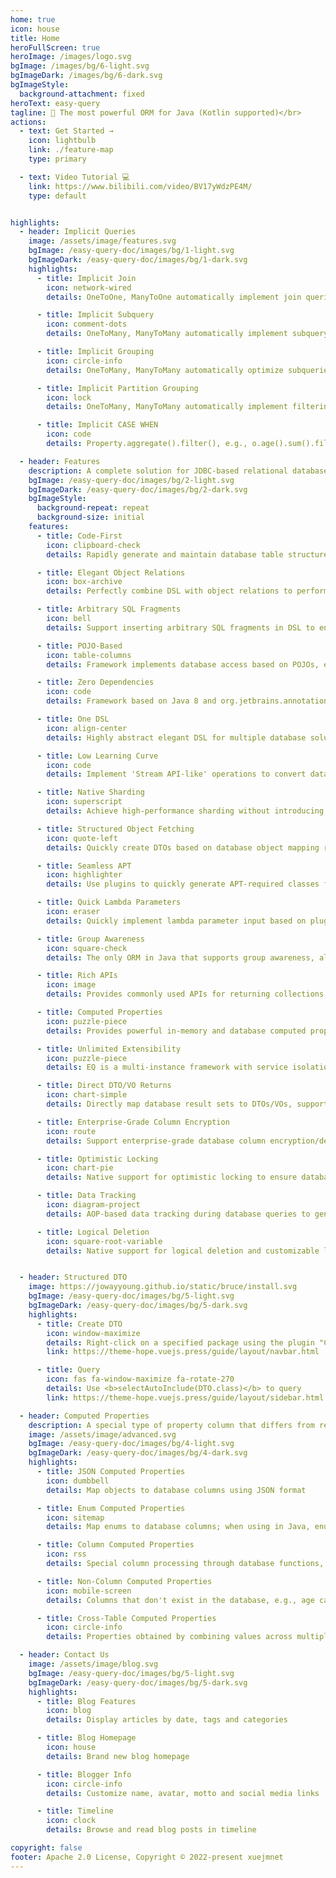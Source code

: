 ```yaml
---
home: true
icon: house
title: Home
heroFullScreen: true
heroImage: /images/logo.svg
bgImage: /images/bg/6-light.svg
bgImageDark: /images/bg/6-dark.svg
bgImageStyle:
  background-attachment: fixed
heroText: easy-query
tagline: 🚀 The most powerful ORM for Java (Kotlin supported)</br>
actions:
  - text: Get Started →
    icon: lightbulb
    link: ./feature-map
    type: primary

  - text: Video Tutorial 💻
    link: https://www.bilibili.com/video/BV17yWdzPE4M/
    type: default


highlights:
  - header: Implicit Queries
    image: /assets/image/features.svg
    bgImage: /easy-query-doc/images/bg/1-light.svg
    bgImageDark: /easy-query-doc/images/bg/1-dark.svg
    highlights:
      - title: Implicit Join
        icon: network-wired
        details: OneToOne, ManyToOne automatically implement join queries, filtering, sorting and result fetching

      - title: Implicit Subquery
        icon: comment-dots
        details: OneToMany, ManyToMany automatically implement subquery filtering, sorting and aggregate function result fetching

      - title: Implicit Grouping
        icon: circle-info
        details: OneToMany, ManyToMany automatically optimize subqueries, merging multiple subqueries into one grouped query with support for filtering, sorting and aggregate functions

      - title: Implicit Partition Grouping
        icon: lock
        details: OneToMany, ManyToMany automatically implement filtering, sorting and aggregate function results for first/Nth records

      - title: Implicit CASE WHEN
        icon: code
        details: Property.aggregate().filter(), e.g., o.age().sum().filter(()->o.name().like("123"))

  - header: Features
    description: A complete solution for JDBC-based relational database queries
    bgImage: /easy-query-doc/images/bg/2-light.svg
    bgImageDark: /easy-query-doc/images/bg/2-dark.svg
    bgImageStyle:
      background-repeat: repeat
      background-size: initial
    features:
      - title: Code-First
        icon: clipboard-check
        details: Rapidly generate and maintain database table structures based on entity objects

      - title: Elegant Object Relations
        icon: box-archive
        details: Perfectly combine DSL with object relations to perform database queries with simple dot notation

      - title: Arbitrary SQL Fragments
        icon: bell
        details: Support inserting arbitrary SQL fragments in DSL to ensure implementation of various customized SQL

      - title: POJO-Based
        icon: table-columns
        details: Framework implements database access based on POJOs, ensuring compatibility with most mainstream ORMs with one set of object code

      - title: Zero Dependencies
        icon: code
        details: Framework based on Java 8 and org.jetbrains.annotations (compile-time) with truly zero dependencies, a fully JDBC-based high-performance ORM that is completely self-controllable

      - title: One DSL
        icon: align-center
        details: Highly abstract elegant DSL for multiple database solutions into 'Java-like' methods, requiring only one set of code to run across multiple databases

      - title: Low Learning Curve
        icon: code
        details: Implement 'Stream API-like' operations to convert database operations into Java collection operations

      - title: Native Sharding
        icon: superscript
        details: Achieve high-performance sharding without introducing and deploying any middleware or JAR packages, with custom sharding support

      - title: Structured Object Fetching
        icon: quote-left
        details: Quickly create DTOs based on database object mapping relationships and fetch structured data

      - title: Seamless APT
        icon: highlighter
        details: Use plugins to quickly generate APT-required classes for seamless APT in IDEA, without requiring build||compile to immediately use APT classes

      - title: Quick Lambda Parameters
        icon: eraser
        details: Quickly implement lambda parameter input based on plugins and write DSL at the fastest speed

      - title: Group Awareness
        icon: square-check
        details: The only ORM in Java that supports group awareness, allowing data to transform from flat to structured when writing DSL

      - title: Rich APIs
        icon: image
        details: Provides commonly used APIs for returning collections, single objects, pagination, and features like dynamic conditions and dynamic sorting

      - title: Computed Properties
        icon: puzzle-piece
        details: Provides powerful in-memory and database computed properties, with database computed properties supporting filtering, sorting, and returning within DSL

      - title: Unlimited Extensibility
        icon: puzzle-piece
        details: EQ is a multi-instance framework with service isolation provided by an IoC container. All internal services can be replaced by users, and users can also inject any services to work with EQ

      - title: Direct DTO/VO Returns
        icon: chart-simple
        details: Directly map database result sets to DTOs/VOs, supporting explicit or implicit assignment for data fetching without frameworks like map-struct

      - title: Enterprise-Grade Column Encryption
        icon: route
        details: Support enterprise-grade database column encryption/decryption for improved data security after database breaches, with high-performance like searches on encrypted columns

      - title: Optimistic Locking
        icon: chart-pie
        details: Native support for optimistic locking to ensure database data concurrency safety and business logic accuracy

      - title: Data Tracking
        icon: diagram-project
        details: AOP-based data tracking during database queries to generate minimal granular updates

      - title: Logical Deletion
        icon: square-root-variable
        details: Native support for logical deletion and customizable logical deletion with support for recording deletion time, person, reason and other custom features


  - header: Structured DTO
    image: https://jowayyoung.github.io/static/bruce/install.svg
    bgImage: /easy-query-doc/images/bg/5-light.svg
    bgImageDark: /easy-query-doc/images/bg/5-dark.svg
    highlights:
      - title: Create DTO
        icon: window-maximize
        details: Right-click on a specified package using the plugin "Create Struct DTO", select the starting entity, and check the structure types to return
        link: https://theme-hope.vuejs.press/guide/layout/navbar.html

      - title: Query
        icon: fas fa-window-maximize fa-rotate-270
        details: Use <b>selectAutoInclude(DTO.class)</b> to query
        link: https://theme-hope.vuejs.press/guide/layout/sidebar.html

  - header: Computed Properties
    description: A special type of property column that differs from regular table columns - it's a property derived through table columns or more complex functions
    image: /assets/image/advanced.svg
    bgImage: /easy-query-doc/images/bg/4-light.svg
    bgImageDark: /easy-query-doc/images/bg/4-dark.svg
    highlights:
      - title: JSON Computed Properties
        icon: dumbbell
        details: Map objects to database columns using JSON format

      - title: Enum Computed Properties
        icon: sitemap
        details: Map enums to database columns; when using in Java, enum hints clearly show values and their meanings

      - title: Column Computed Properties
        icon: rss
        details: Special column processing through database functions, e.g., storing in database using base64 encode, retrieving using base64 decode

      - title: Non-Column Computed Properties
        icon: mobile-screen
        details: Columns that don't exist in the database, e.g., age calculated from current time and birthday, usable for filtering, sorting, and returning

      - title: Cross-Table Computed Properties
        icon: circle-info
        details: Properties obtained by combining values across multiple tables, e.g., class table can implement student count through subquery without redundant storage

  - header: Contact Us
    image: /assets/image/blog.svg
    bgImage: /easy-query-doc/images/bg/5-light.svg
    bgImageDark: /easy-query-doc/images/bg/5-dark.svg
    highlights:
      - title: Blog Features
        icon: blog
        details: Display articles by date, tags and categories

      - title: Blog Homepage
        icon: house
        details: Brand new blog homepage

      - title: Blogger Info
        icon: circle-info
        details: Customize name, avatar, motto and social media links

      - title: Timeline
        icon: clock
        details: Browse and read blog posts in timeline

copyright: false
footer: Apache 2.0 License, Copyright © 2022-present xuejmnet
---
```



